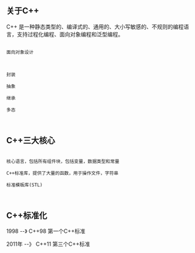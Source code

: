## 关于C++

C++ 是一种静态类型的、编译式的、通用的、大小写敏感的、不规则的编程语言，支持过程化编程、面向对象编程和泛型编程。


```

面向对象设计



封装 

抽象

继承

多态



```



## C++三大核心


```

核心语言，包括所有组件块，包括变量，数据类型和常量

C++标准库，提供了大量的函数，用于操作文件，字符串

标准模板库(STL)



```


## C++标准化


1998 --》 C++98  第一个C++标准


2011年 --》 C++11  第三个C++标准
